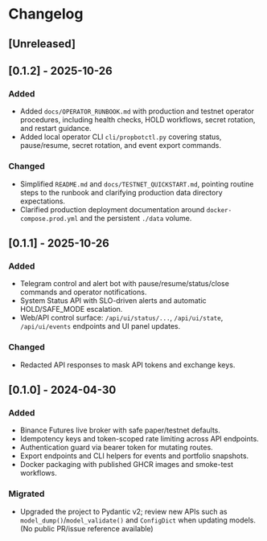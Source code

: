 # Changelog

## [Unreleased]

## [0.1.2] - 2025-10-26

### Added
- Added `docs/OPERATOR_RUNBOOK.md` with production and testnet operator procedures, including health checks, HOLD workflows, secret rotation, and restart guidance.
- Added local operator CLI `cli/propbotctl.py` covering status, pause/resume, secret rotation, and event export commands.

### Changed
- Simplified `README.md` and `docs/TESTNET_QUICKSTART.md`, pointing routine steps to the runbook and clarifying production data directory expectations.
- Clarified production deployment documentation around `docker-compose.prod.yml` and the persistent `./data` volume.

## [0.1.1] - 2025-10-26

### Added
- Telegram control and alert bot with pause/resume/status/close commands and operator notifications.
- System Status API with SLO-driven alerts and automatic HOLD/SAFE_MODE escalation.
- Web/API control surface: `/api/ui/status/...`, `/api/ui/state`, `/api/ui/events` endpoints and UI panel updates.

### Changed
- Redacted API responses to mask API tokens and exchange keys.

## [0.1.0] - 2024-04-30

### Added
- Binance Futures live broker with safe paper/testnet defaults.
- Idempotency keys and token-scoped rate limiting across API endpoints.
- Authentication guard via bearer token for mutating routes.
- Export endpoints and CLI helpers for events and portfolio snapshots.
- Docker packaging with published GHCR images and smoke-test workflows.

### Migrated
- Upgraded the project to Pydantic v2; review new APIs such as `model_dump()`/`model_validate()` and `ConfigDict` when updating models. (No public PR/issue reference available)
